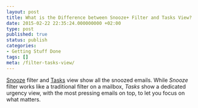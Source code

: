 ```yaml
---
layout: post
title: What is the Difference between Snooze+ Filter and Tasks View?
date: 2015-02-22 22:35:24.000000000 +02:00
type: post
published: true
status: publish
categories:
- Getting Stuff Done
tags: []
meta: /filter-tasks-view/
---
```


[Snooze](/mark-as-later/) filter and [Tasks](/what-are-tasks-type-mail/) view show all the snoozed emails. While *Snooze* filter works like a traditional filter on a mailbox, *Tasks* show a dedicated urgency view, with the most pressing emails on top, to let you focus on what matters.